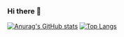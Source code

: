 ### Hi there 👋

[![Anurag's GitHub stats](https://github-readme-stats.vercel.app/api?username=drisq)](https://github.com/anuraghazra/github-readme-stats) [![Top Langs](https://github-readme-stats.vercel.app/api/top-langs/?username=drisq)](https://github.com/anuraghazra/github-readme-stats)



<!--
**drisq/drisq** is a ✨ _special_ ✨ repository because its `README.md` (this file) appears on your GitHub profile.

Here are some ideas to get you started:

- 🔭 I’m currently working on ...
- 🌱 I’m currently learning ...
- 👯 I’m looking to collaborate on ...
- 🤔 I’m looking for help with ...
- 💬 Ask me about ...
- 📫 How to reach me: ...
- 😄 Pronouns: ...
- ⚡ Fun fact: ...
-->
